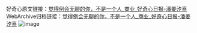 好奇心原文链接：[觉得例会无聊的你，不是一个人_商业_好奇心日报-潘姜汐熹](https://www.qdaily.com/articles/8840.html)
WebArchive归档链接：[觉得例会无聊的你，不是一个人_商业_好奇心日报-潘姜汐熹](http://web.archive.org/web/20190623153531/https://www.qdaily.com/articles/8840.html)
![image](http://ww3.sinaimg.cn/large/007d5XDply1g3vdwntd7dj30u03p6b29)